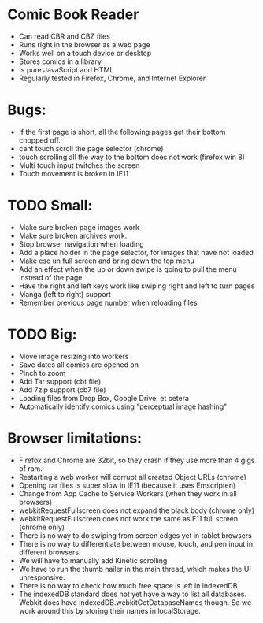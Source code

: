 Comic Book Reader
===================
* Can read CBR and CBZ files
* Runs right in the browser as a web page
* Works well on a touch device or desktop
* Stores comics in a library
* Is pure JavaScript and HTML
* Regularly tested in Firefox, Chrome, and Internet Explorer

# Bugs:
* If the first page is short, all the following pages get their bottom chopped off.
* cant touch scroll the page selector (chrome)
* touch scrolling all the way to the bottom does not work (firefox win 8)
* Multi touch input twitches the screen
* Touch movement is broken in IE11

# TODO Small:
* Make sure broken page images work
* Make sure broken archives work.
* Stop browser navigation when loading
* Add a place holder in the page selector, for images that have not loaded
* Make esc un full screen and bring down the top menu
* Add an effect when the up or down swipe is going to pull the menu instead of the page
* Have the right and left keys work like swiping right and left to turn pages
* Manga (left to right) support
* Remember previous page number when reloading files

# TODO Big:
* Move image resizing into workers
* Save dates all comics are opened on
* Pinch to zoom
* Add Tar support (cbt file)
* Add 7zip support (cb7 file)
* Loading files from Drop Box, Google Drive, et cetera
* Automatically identify comics using "perceptual image hashing"

# Browser limitations:
* Firefox and Chrome are 32bit, so they crash if they use more than 4
	gigs of ram.
* Restarting a web worker will corrupt all created Object URLs (chrome)
* Opening rar files is super slow in IE11 (because it uses Emscripten)
* Change from App Cache to Service Workers (when they work in all browsers)
* webkitRequestFullscreen does not expand the black body (chrome only)
* webkitRequestFullscreen does not work the same as F11 full screen (chrome only)
* There is no way to do swiping from screen edges yet in tablet browsers
* There is no way to differentiate between mouse, touch, and pen input
	in different browsers.
* We will have to manually add Kinetic scrolling
* We have to run the thumb nailer in the main thread, which makes the UI
	unresponsive.
* There is no way to check how much free space is left in indexedDB.
* The indexedDB standard does not yet have a way to list all databases. Webkit
	does have indexedDB.webkitGetDatabaseNames though. So we work around this by
	storing their names in localStorage.
